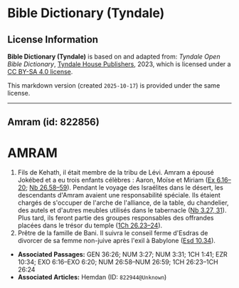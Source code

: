 # Bible Dictionary (Tyndale)

## License Information

**Bible Dictionary (Tyndale)** is based on and adapted from: _Tyndale Open Bible Dictionary_, [Tyndale House Publishers](https://tyndaleopenresources.com/), 2023, which is licensed under a [CC BY-SA 4.0 license](https://creativecommons.org/licenses/by-sa/4.0/legalcode.en).

This markdown version (created `2025-10-17`) is provided under the same license.



--------------------------------

## Amram (id: 822856)

AMRAM
=====

1. Fils de Kehath, il était membre de la tribu de Lévi. Amram a épousé Jokébed et a eu trois enfants célèbres : Aaron, Moïse et Miriam ([Ex 6\.16–20](https://ref.ly/Exod6:16-Exod6:20); [Nb 26\.58–59](https://ref.ly/Num26:58-Num26:59)). Pendant le voyage des Israélites dans le désert, les descendants d'Amram avaient une responsabilité spéciale. Ils étaient chargés de s'occuper de l'arche de l'alliance, de la table, du chandelier, des autels et d'autres meubles utilisés dans le tabernacle ([Nb 3\.27, 31](https://ref.ly/Num3:27,Num3:31)). Plus tard, ils feront partie des groupes responsables des offrandes placées dans le trésor du temple ([1Ch 26\.23–24](https://ref.ly/1Chr26:23-1Chr26:24)).
2. Prêtre de la famille de Bani. Il suivra le conseil ferme d'Esdras de divorcer de sa femme non\-juive après l'exil à Babylone ([Esd 10\.34](https://ref.ly/Ezra10:34)).

* **Associated Passages:** GEN 36:26; NUM 3:27; NUM 3:31; 1CH 1:41; EZR 10:34; EXO 6:16–EXO 6:20; NUM 26:58–NUM 26:59; 1CH 26:23–1CH 26:24
* **Associated Articles:** Hemdan (ID: `822944@Unknown`)


